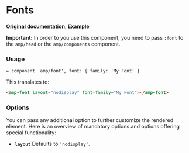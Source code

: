 # Fonts

**[Original documentation](https://www.ampproject.org/docs/reference/components/amp-font)**, **[Example](https://ampbyexample.com/components/amp-font)**

**Important:** In order to you use this component, you need to pass `:font` to the `amp/head` or the `amp/components` component.

### Usage

```haml
= component 'amp/font', font: { family: 'My Font' }
```

This translates to:

```html
<amp-font layout="nodisplay" font-family="My Font"></amp-font>
```

### Options

You can pass any additional option to further customize the rendered element. Here is an overview of mandatory options and options offering special functionality:

* **`layout`** Defaults to `'nodisplay'`.
